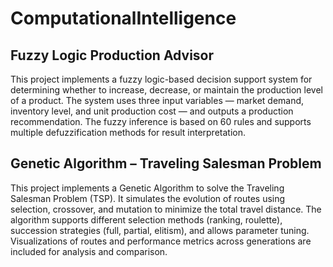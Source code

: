 ﻿# ComputationalIntelligence
 
## Fuzzy Logic Production Advisor

This project implements a fuzzy logic-based decision support system for determining whether to increase, decrease, or maintain the production level of a product. The system uses three input variables — market demand, inventory level, and unit production cost — and outputs a production recommendation. The fuzzy inference is based on 60 rules and supports multiple defuzzification methods for result interpretation.


## Genetic Algorithm – Traveling Salesman Problem

This project implements a Genetic Algorithm to solve the Traveling Salesman Problem (TSP). It simulates the evolution of routes using selection, crossover, and mutation to minimize the total travel distance. The algorithm supports different selection methods (ranking, roulette), succession strategies (full, partial, elitism), and allows parameter tuning. Visualizations of routes and performance metrics across generations are included for analysis and comparison.
